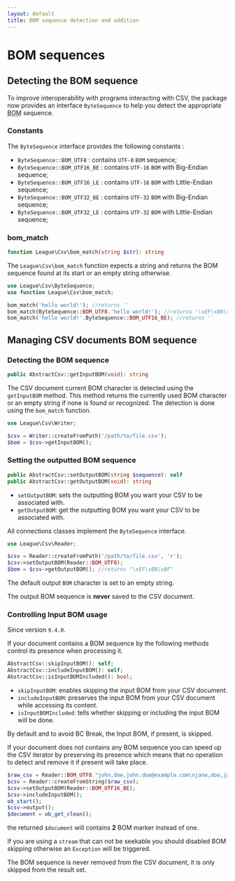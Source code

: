 ```yaml
---
layout: default
title: BOM sequence detection and addition
---
```


# BOM sequences

## Detecting the BOM sequence

To improve interoperability with programs interacting with CSV, the package now provides an interface `ByteSequence` to help you detect the appropriate <abbr title="Byte Order Mark">BOM</abbr> sequence.

### Constants

The `ByteSequence` interface provides the following constants :

* `ByteSequence::BOM_UTF8` : contains `UTF-8` `BOM` sequence;
* `ByteSequence::BOM_UTF16_BE` : contains `UTF-16` `BOM` with Big-Endian sequence;
* `ByteSequence::BOM_UTF16_LE` : contains `UTF-16` `BOM` with Little-Endian sequence;
* `ByteSequence::BOM_UTF32_BE` : contains `UTF-32` `BOM` with Big-Endian sequence;
* `ByteSequence::BOM_UTF32_LE` : contains `UTF-32` `BOM` with Little-Endian sequence;

### bom_match

~~~php
function League\Csv\bom_match(string $str): string
~~~

The `League\Csv\bom_match` function expects a string and returns the BOM sequence found at its start or an empty string otherwise.

~~~php
use League\Csv\ByteSequence;
use function League\Csv\bom_match;

bom_match('hello world!'); //returns ''
bom_match(ByteSequence::BOM_UTF8.'hello world!'); //returns '\xEF\xBB\xBF'
bom_match('hello world!'.ByteSequence::BOM_UTF16_BE); //returns ''
~~~

## Managing CSV documents BOM sequence

### Detecting the BOM sequence

~~~php
public AbstractCsv::getInputBOM(void): string
~~~

The CSV document current BOM character is detected using the `getInputBOM` method. This method returns the currently used BOM character or an empty string if none is found or recognized. The detection is done using the `bom_match` function.

~~~php
use League\Csv\Writer;

$csv = Writer::createFromPath('/path/to/file.csv');
$bom = $csv->getInputBOM();
~~~

### Setting the outputted BOM sequence

~~~php
public AbstractCsv::setOutputBOM(string $sequence): self
public AbstractCsv::getOutputBOM(void): string
~~~

- `setOutputBOM`: sets the outputting BOM you want your CSV to be associated with.
- `getOutputBOM`: get the outputting BOM you want your CSV to be associated with.

<p class="message-info">All connections classes implement the <code>ByteSequence</code> interface.</p>

~~~php
use League\Csv\Reader;

$csv = Reader::createFromPath('/path/to/file.csv', 'r');
$csv->setOutputBOM(Reader::BOM_UTF8);
$bom = $csv->getOutputBOM(); //returns "\xEF\xBB\xBF"
~~~

<p class="message-info">The default output <code>BOM</code> character is set to an empty string.</p>
<p class="message-warning">The output BOM sequence is <strong>never</strong> saved to the CSV document.</p>

### Controlling Input BOM usage

<p class="message-info">Since version <code>9.4.0</code>.</p>

If your document contains a BOM sequence by the following methods control its presence when processing it.

~~~php
AbstractCsv::skipInputBOM(): self;
AbstractCsv::includeInputBOM(): self;
AbstractCsv::isInputBOMIncluded(): bool;
~~~

- `skipInputBOM`: enables skipping the input BOM from your CSV document.
- `includeInputBOM`: preserves the input BOM from your CSV document while accessing its content.
- `isInputBOMIncluded`: tells whether skipping or including the input BOM will be done.

<p class="message-notice">By default and to avoid BC Break, the Input BOM, if present, is skipped.</p>

If your document does not contains any BOM sequence you can speed up the CSV iterator by preserving its presence which means
 that no operation to detect and remove it if present will take place.

~~~php
$raw_csv = Reader::BOM_UTF8."john,doe,john.doe@example.com\njane,doe,jane.doe@example.com\n";
$csv = Reader::createFromString($raw_csv);
$csv->setOutputBOM(Reader::BOM_UTF16_BE);
$csv->includeInputBOM();
ob_start();
$csv->output();
$document = ob_get_clean();
~~~

the returned `$document` will contains **2** BOM marker instead of one.

<p class="message-warning">If you are using a <code>stream</code> that can not be seekable you should disabled BOM skipping otherwise an <code>Exception</code> will be triggered.</p>
<p class="message-warning">The BOM sequence is never removed from the CSV document, it is only skipped from the result set.</p>

